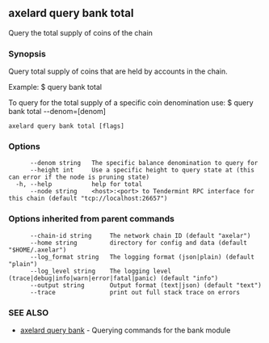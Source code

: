 ## axelard query bank total

Query the total supply of coins of the chain

### Synopsis

Query total supply of coins that are held by accounts in the chain.

Example:
$ <appd> query bank total

To query for the total supply of a specific coin denomination use:
$ <appd> query bank total --denom=\[denom\]

```
axelard query bank total [flags]
```

### Options

```
      --denom string   The specific balance denomination to query for
      --height int     Use a specific height to query state at (this can error if the node is pruning state)
  -h, --help           help for total
      --node string    <host>:<port> to Tendermint RPC interface for this chain (default "tcp://localhost:26657")
```

### Options inherited from parent commands

```
      --chain-id string     The network chain ID (default "axelar")
      --home string         directory for config and data (default "$HOME/.axelar")
      --log_format string   The logging format (json|plain) (default "plain")
      --log_level string    The logging level (trace|debug|info|warn|error|fatal|panic) (default "info")
      --output string       Output format (text|json) (default "text")
      --trace               print out full stack trace on errors
```

### SEE ALSO

- [axelard query bank](axelard_query_bank.md)	 - Querying commands for the bank module
